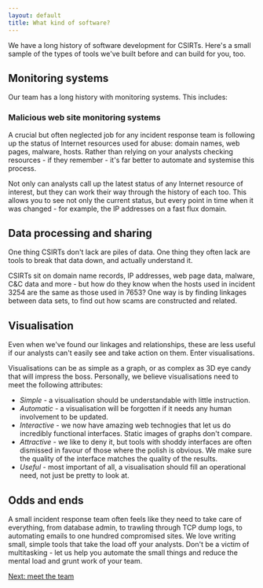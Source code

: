 ```yaml
---
layout: default
title: What kind of software?
---
```


We have a long history of software development for CSIRTs. Here's a small sample of the types of tools we've built before and can build for you, too.

## Monitoring systems

Our team has a long history with monitoring systems.  This includes:

### Malicious web site monitoring systems

A crucial but often neglected job for any incident response team is following up the status of Internet resources used for abuse: domain names, web pages, malware, hosts.  Rather than relying on your analysts checking resources - if they remember - it's far better to automate and systemise this process.

Not only can analysts call up the latest status of any Internet resource of interest, but they can work their way through the history of each too. This allows you to see not only the current status, but every point in time when it was changed - for example, the IP addresses on a fast flux domain.

## Data processing and sharing

One thing CSIRTs don't lack are piles of data. One thing they often lack are tools to break that data down, and actually understand it.

CSIRTs sit on domain name records, IP addresses, web page data, malware, C&C data and more - but how do they know when the hosts used in incident 3254 are the same as those used in 7653?  One way is by finding linkages between data sets, to find out how scams are constructed and related.

## Visualisation

Even when we've found our linkages and relationships, these are less useful if our analysts can't easily see and take action on them. Enter visualisations.

Visualisations can be as simple as a graph, or as complex as 3D eye candy that will impress the boss.  Personally, we believe visualisations need to meet the following attributes:

* *Simple* - a visualisation should be understandable with little instruction.
* *Automatic* - a visualisation will be forgotten if it needs any human involvement to be updated.
* *Interactive* - we now have amazing web technogies that let us do incredibly functional interfaces. Static images of graphs don't compare.
* *Attractive* - we like to deny it, but tools with shoddy interfaces are often dismissed in favour of those where the polish is obvious. We make sure the quality of the interface matches the quality of the results.
* *Useful* - most important of all, a visualisation should fill an operational need, not just be pretty to look at.

## Odds and ends

A small incident response team often feels like they need to take care of everything, from database admin, to trawling through TCP dump logs, to automating emails to one hundred compromised sites. We love writing small, simple tools that take the load off your analysts.  Don't be a victim of multitasking - let us help you automate the small things and reduce the mental load and grunt work of your team.

<p><a href="/about">Next: meet the team</a></p>
